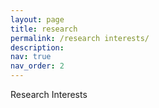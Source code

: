 ```yaml
---
layout: page
title: research 
permalink: /research interests/
description: 
nav: true
nav_order: 2
---
```


Research Interests
